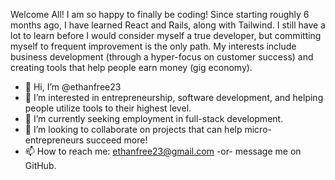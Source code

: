 Welcome All! I am so happy to finally be coding! Since starting roughly 6 months ago, I have learned React and Rails, along with Tailwind. I still have a lot to learn before I would consider myself a true developer, but committing myself to frequent improvement is the only path. My interests include business development (through a hyper-focus on customer success) and creating tools that help people earn money (gig economy). 

- 👋 Hi, I’m @ethanfree23
- 👀 I’m interested in entrepreneurship, software development, and helping people utilize tools to their highest level.
- 🌱 I’m currently seeking employment in full-stack development.
- 💞️ I’m looking to collaborate on projects that can help micro-entrepreneurs succeed more!
- 📫 How to reach me: ethanfree23@gmail.com -or- message me on GitHub.

<!---
ethanfree23/ethanfree23 is a ✨ special ✨ repository because its `README.md` (this file) appears on your GitHub profile.
You can click the Preview link to take a look at your changes.
--->
